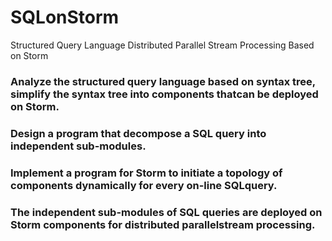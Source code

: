 # SQLonStorm
Structured Query Language Distributed Parallel Stream Processing Based on Storm

### Analyze the structured query language based on syntax tree, simplify the syntax tree into components thatcan be deployed on Storm.
### Design a program that decompose a SQL query into independent sub-modules.
### Implement a program for Storm to initiate a topology of components dynamically for every on-line SQLquery.
### The independent sub-modules of SQL queries are deployed on Storm components for distributed parallelstream processing.
